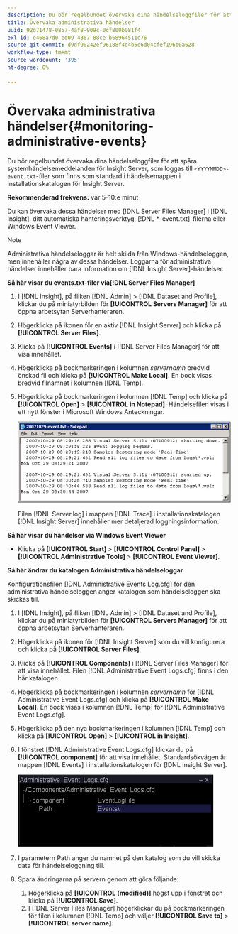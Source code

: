 ```yaml
---
description: Du bör regelbundet övervaka dina händelseloggfiler för att spåra händelsemeddelanden i Insight Server, som loggas till filerna <YYMMDD>-event.txt som finns som standard i händelsemappen i installationskatalogen för Insight Server.
title: Övervaka administrativa händelser
uuid: 92d71478-0857-4af8-909c-0cf800b081f4
exl-id: e468a7d0-ed09-4367-88ce-b68964511e76
source-git-commit: d9df90242ef96188f4e4b5e6d04cfef196b0a628
workflow-type: tm+mt
source-wordcount: '395'
ht-degree: 0%

---
```


# Övervaka administrativa händelser{#monitoring-administrative-events}

Du bör regelbundet övervaka dina händelseloggfiler för att spåra systemhändelsemeddelanden för Insight Server, som loggas till `<YYYYMMDD>-event.txt`-filer som finns som standard i händelsemappen i installationskatalogen för Insight Server.

**Rekommenderad frekvens:** var 5-10:e minut

Du kan övervaka dessa händelser med [!DNL Server Files Manager] i [!DNL Insight], ditt automatiska hanteringsverktyg, [!DNL *-event.txt]-filerna eller Windows Event Viewer.

>[!NOTE]
>
>Administrativa händelseloggar är helt skilda från Windows-händelseloggen, men innehåller några av dessa händelser. Loggarna för administrativa händelser innehåller bara information om [!DNL Insight Server]-händelser.

**Så här visar du events.txt-filer via[!DNL Server Files Manager]**

1. I [!DNL Insight], på fliken [!DNL Admin] > [!DNL Dataset and Profile], klickar du på miniatyrbilden för **[!UICONTROL Servers Manager]** för att öppna arbetsytan Serverhanteraren.
1. Högerklicka på ikonen för en aktiv [!DNL Insight Server] och klicka på **[!UICONTROL Server Files]**.
1. Klicka på **[!UICONTROL Events]** i [!DNL Server Files Manager] för att visa innehållet.
1. Högerklicka på bockmarkeringen i kolumnen *servernamn* bredvid önskad fil och klicka på **[!UICONTROL Make Local]**. En bock visas bredvid filnamnet i kolumnen [!DNL Temp].
1. Högerklicka på bockmarkeringen i kolumnen [!DNL Temp] och klicka på **[!UICONTROL Open]** > **[!UICONTROL in Notepad]**. Händelsefilen visas i ett nytt fönster i Microsoft Windows Anteckningar.

   ![Steginformation](assets/vis_FileManager_eventfile.png)

   Filen [!DNL Server.log] i mappen [!DNL Trace] i installationskatalogen [!DNL Insight Server] innehåller mer detaljerad loggningsinformation.

**Så här visar du händelser via Windows Event Viewer**

* Klicka på **[!UICONTROL Start]** > **[!UICONTROL Control Panel]** > **[!UICONTROL Administrative Tools]** > **[!UICONTROL Event Viewer]**.

**Så här ändrar du katalogen Administrativa händelseloggar**

Konfigurationsfilen [!DNL Administrative Events Log.cfg] för den administrativa händelseloggen anger katalogen som händelseloggen ska skickas till.

1. I [!DNL Insight], på fliken [!DNL Admin] > [!DNL Dataset and Profile], klickar du på miniatyrbilden för **[!UICONTROL Servers Manager]** för att öppna arbetsytan Serverhanteraren.

1. Högerklicka på ikonen för [!DNL Insight Server] som du vill konfigurera och klicka på **[!UICONTROL Server Files]**.

1. Klicka på **[!UICONTROL Components]** i [!DNL Server Files Manager] för att visa innehållet. Filen [!DNL Administrative Event Logs.cfg] finns i den här katalogen.

1. Högerklicka på bockmarkeringen i kolumnen *servernamn* för [!DNL Administrative Event Logs.cfg] och klicka på **[!UICONTROL Make Local]**. En bock visas i kolumnen [!DNL Temp] för [!DNL Administrative Event Logs.cfg].

1. Högerklicka på den nya bockmarkeringen i kolumnen [!DNL Temp] och klicka på **[!UICONTROL Open]** > **[!UICONTROL in Insight]**.

1. I fönstret [!DNL Administrative Event Logs.cfg] klickar du på **[!UICONTROL component]** för att visa innehållet. Standardsökvägen är mappen [!DNL Events] i installationskatalogen för [!DNL Insight Server].

   ![](assets/cfg_adminevents_examplevalues.png)

1. I parametern Path anger du namnet på den katalog som du vill skicka data för händelseloggning till.
1. Spara ändringarna på servern genom att göra följande:

   1. Högerklicka på **[!UICONTROL (modified)]** högst upp i fönstret och klicka på **[!UICONTROL Save]**.
   1. I [!DNL Server Files Manager] högerklickar du på bockmarkeringen för filen i kolumnen [!DNL Temp] och väljer **[!UICONTROL Save to]** > **[!UICONTROL server name]**.
